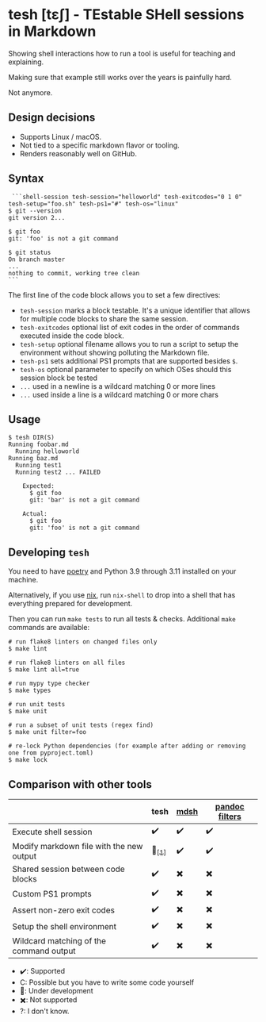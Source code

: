 
# tesh [tɛʃ] - TEstable SHell sessions in Markdown 

Showing shell interactions how to run a tool is useful for teaching and explaining.

Making sure that example still works over the years is painfully hard.

Not anymore.

## Design decisions

- Supports Linux / macOS.
- Not tied to a specific markdown flavor or tooling.
- Renders reasonably well on GitHub.

## Syntax

~~~
 ```shell-session tesh-session="helloworld" tesh-exitcodes="0 1 0" tesh-setup="foo.sh" tesh-ps1="#" tesh-os="linux"
$ git --version
git version 2...

$ git foo
git: 'foo' is not a git command

$ git status
On branch master
...
nothing to commit, working tree clean
```
~~~

The first line of the code block allows you to set a few directives:

- ``tesh-session`` marks a block testable. It's a unique identifier that allows for multiple code blocks to share the same session.
- ``tesh-exitcodes`` optional list of exit codes in the order of commands executed inside the code block.
- ``tesh-setup`` optional filename allows you to run a script to setup the environment without showing polluting the Markdown file.
- ``tesh-ps1`` sets additional PS1 prompts that are supported besides ``$``.
- ``tesh-os`` optional parameter to specify on which OSes should this session block be tested
- ``...`` used in a newline is a wildcard matching 0 or more lines
- ``...`` used inside a line is a wildcard matching 0 or more chars


## Usage

```shell-session tesh="readme" tesh-exitcode="1"
$ tesh DIR(S)
Running foobar.md
  Running helloworld
Running baz.md
  Running test1
  Running test2 ... FAILED
    
    Expected:
      $ git foo
      git: 'bar' is not a git command

    Actual:
      $ git foo
      git: 'foo' is not a git command
```

## Developing `tesh`

You need to have [poetry](https://python-poetry.org/) and Python 3.9 through 3.11 installed on your machine.

Alternatively, if you use [nix](https://nix.dev/tutorials/declarative-and-reproducible-developer-environments), run `nix-shell` to drop into a shell that has everything prepared for development.

Then you can run `make tests` to run all tests & checks. Additional `make` commands are available:

```
# run flake8 linters on changed files only
$ make lint

# run flake8 linters on all files
$ make lint all=true

# run mypy type checker
$ make types

# run unit tests
$ make unit

# run a subset of unit tests (regex find)
$ make unit filter=foo

# re-lock Python dependencies (for example after adding or removing one from pyproject.toml)
$ make lock
```


## Comparison with other tools

| | tesh | [mdsh](https://github.com/zimbatm/mdsh) | [pandoc filters](http://www.chriswarbo.net/projects/activecode/index.html) |
|------------------------------------------|---|---|---|
| Execute shell session                    | ✔️ | ✔️ | ✔️ |
| Modify markdown file with the new output | 🚧[<sub>[1]</sub>](https://github.com/OceanSprint/tesh/issues/6) | ✔️ | ✔️ |
| Shared session between code blocks       | ✔️ | ✖️ | ✖️ |
| Custom PS1 prompts                       | ✔️ | ✖️ | ✖️ |
| Assert non-zero exit codes               | ✔️ | ✖️ | ✖️ |
| Setup the shell environment              | ✔️ | ✖️ | ✖️ |
| Wildcard matching of the command output  | ✔️ | ✖️ | ✖️ |


* ✔️: Supported
* C: Possible but you have to write some code yourself
* 🚧: Under development
* ✖️: Not supported
* ?: I don't know.
